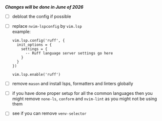 ***Changes will be done in June of 2026***

- [ ] debloat the config if possible

- [ ] replace `nvim-lspconfig` by `vim.lsp`  
  example:
  ```
  vim.lsp.config('ruff', {
    init_options = {
      settings = {
        -- Ruff language server settings go here
      }
    }
  })
  
  vim.lsp.enable('ruff')
  ```

- [ ] remove `mason` and install lsps, formatters and linters globally

- [ ] if you have done proper setup for all the common languages then
  you might remove `none-ls`, `conform` and `nvim-lint` as you
  might not be using them

- [ ] see if you can remove `venv-selector`
